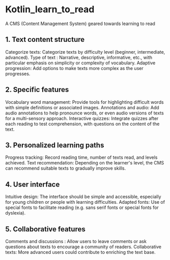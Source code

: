 # Kotlin_learn_to_read
A CMS (Content Management System) geared towards learning to read
## 1. Text content structure
Categorize texts: Categorize texts by difficulty level (beginner, intermediate, advanced).
Type of text : Narrative, descriptive, informative, etc., with particular emphasis on simplicity or complexity of vocabulary.
Adaptive progression: Add options to make texts more complex as the user progresses.

## 2. Specific features
Vocabulary word management: Provide tools for highlighting difficult words with simple definitions or associated images.
Annotations and audio: Add audio annotations to help pronounce words, or even audio versions of texts for a multi-sensory approach.
Interactive quizzes: Integrate quizzes after each reading to test comprehension, with questions on the content of the text.

## 3. Personalized learning paths
Progress tracking: Record reading time, number of texts read, and levels achieved.
Text recommendation: Depending on the learner's level, the CMS can recommend suitable texts to gradually improve skills.
## 4. User interface
Intuitive design: The interface should be simple and accessible, especially for young children or people with learning difficulties.
Adapted fonts: Use of special fonts to facilitate reading (e.g. sans serif fonts or special fonts for dyslexia).

## 5. Collaborative features
Comments and discussions : Allow users to leave comments or ask questions about texts to encourage a community of readers.
Collaborative texts: More advanced users could contribute to enriching the text base.

